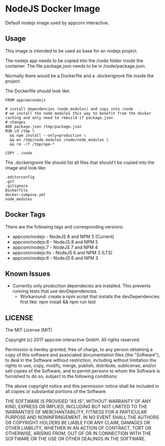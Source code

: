# NodeJS Docker Image 
Default nodejs image used by appcom interactive.


## Usage

This image is intended to be used as base for an nodejs project.

The nodejs app needs to be copied into the /node folder inside the container.
The file package.json needs to be in /node/package.json.

Normally there would be a Dockerfile and a .dockerignore file inside the project.

The Dockerfile should look like:

```
FROM appcom/nodejs

# install dependencies (node_modules) and copy into /node
# we install the node modules this way to benefit from the docker caching and only need to rebuild if package.json 
# changes
ADD package.json /tmp/package.json
RUN cd /tmp \
  && npm install --only=production \
  && mv /tmp/node_modules /node/node_modules \
  && rm -rf /tmp/npm-*

COPY . /node
```

The .dockerignore file should list all files that should't be copied into the image and look like:

```
.editorconfig
.git
.gitignore
Dockerfile
docker-compose.yml
node_modules
```

## Docker Tags

There are the following tags and corresponding versions:

- appcom/nodejs - NodeJS 8 and NPM 5 (Current)
- appcom/nodejs:8 - NodeJS 8 and NPM 5
- appcom/nodejs:7 - NodeJS 7 and NPM 4
- appcom/nodejs:lts - NodeJS 6 and NPM 3 (LTS)
- appcom/nodejs:6 - NodeJS 6 and NPM 3


## Known Issues

- Currenlty only production dependecies are installed. This prevents running tests that use devDependencies.
  - Workaround: create a npm script that installs the devDependencies first like: npm install && npm run test

## LICENSE

The MIT License (MIT)

Copyright (c) 2017 appcom interactive GmbH. All rights reserved.

Permission is hereby granted, free of charge, to any person obtaining a copy
of this software and associated documentation files (the "Software"), to deal
in the Software without restriction, including without limitation the rights
to use, copy, modify, merge, publish, distribute, sublicense, and/or sell
copies of the Software, and to permit persons to whom the Software is
furnished to do so, subject to the following conditions:

The above copyright notice and this permission notice shall be included in all
copies or substantial portions of the Software.

THE SOFTWARE IS PROVIDED "AS IS", WITHOUT WARRANTY OF ANY KIND, EXPRESS OR
IMPLIED, INCLUDING BUT NOT LIMITED TO THE WARRANTIES OF MERCHANTABILITY,
FITNESS FOR A PARTICULAR PURPOSE AND NONINFRINGEMENT. IN NO EVENT SHALL THE
AUTHORS OR COPYRIGHT HOLDERS BE LIABLE FOR ANY CLAIM, DAMAGES OR OTHER
LIABILITY, WHETHER IN AN ACTION OF CONTRACT, TORT OR OTHERWISE, ARISING FROM,
OUT OF OR IN CONNECTION WITH THE SOFTWARE OR THE USE OR OTHER DEALINGS IN THE
SOFTWARE.

